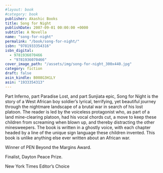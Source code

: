 ```yaml
---
#layout: book
#category: book
publisher: Akashic Books
title: Song for Night
publishDate: 2007-09-01 00:00:00 +0000
subtitle: A Novella
name: "song-for-night"
permalink: "/book/song-for-night/"
isbn: "9781933354316"
isbn_digital: 
  - 9781936070466
  - "9781936070466"
cover_image_path: "/assets/img/song-for-night_300x440.jpg"
category: fiction
draft: false
asin_kindle: B008G3H1LY
asin: "1933354313"
---
```


Part Inferno, part Paradise Lost, and part Sunjiata epic, Song for Night is the story of a West African boy soldier’s lyrical, terrifying, yet beautiful journey through the nightmare landscape of a brutal war in search of his lost platoon. The reader is led by the voiceless protagonist who, as part of a land mine-clearing platoon, had his vocal chords cut, a move to keep these children from screaming when blown up, and thereby distracting the other minesweepers. The book is written in a ghostly voice, with each chapter headed by a line of the unique sign language these children invented. This book is unlike anything else ever written about an African war.

Winner of PEN Beyond the Margins Award.

Finalist, Dayton Peace Prize.

New York Times Editor’s Choice